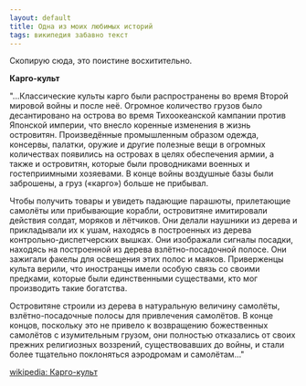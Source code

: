 ```yaml
---
layout: default
title: Одна из моих любимых историй
tags: википедия забавно текст
---
```

Скопирую сюда, это поистине восхитительно.

**Карго-культ**

"...Классические культы карго были распространены во время Второй мировой войны и после неё. Огромное количество грузов было десантировано на острова во время Тихоокеанской кампании против Японской империи, что внесло коренные изменения в жизнь островитян. Произведённые промышленным образом одежда, консервы, палатки, оружие и другие полезные вещи в огромных количествах появились на островах в целях обеспечения армии, а также и островитян, которые были проводниками военных и гостеприимными хозяевами. В конце войны воздушные базы были заброшены, а груз («карго») больше не прибывал.

Чтобы получить товары и увидеть падающие парашюты, прилетающие самолёты или прибывающие корабли, островитяне имитировали действия солдат, моряков и лётчиков. Они делали наушники из дерева и прикладывали их к ушам, находясь в построенных из дерева контрольно-диспетчерских вышках. Они изображали сигналы посадки, находясь на построенной из дерева взлётно-посадочной полосе. Они зажигали факелы для освещения этих полос и маяков. Приверженцы культа верили, что иностранцы имели особую связь со своими предками, которые были единственными существами, кто мог производить такие богатства.

Островитяне строили из дерева в натуральную величину самолёты, взлётно-посадочные полосы для привлечения самолётов. В конце концов, поскольку это не привело к возвращению божественных самолётов с изумительным грузом, они полностью отказались от своих прежних религиозных воззрений, существовавших до войны, и стали более тщательно поклоняться аэродромам и самолётам..."

[wikipedia: Карго-культ](https://ru.wikipedia.org/wiki/Карго-культ)
